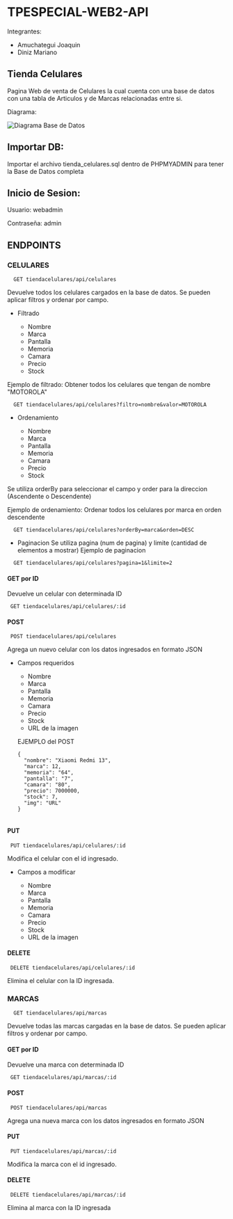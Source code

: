 # TPESPECIAL-WEB2-API

Integrantes: 
- Amuchategui Joaquin
- Diniz Mariano

## Tienda Celulares

Pagina Web de venta de Celulares la cual cuenta con una base de datos con una tabla de Articulos y de Marcas relacionadas entre si.

Diagrama:

![Diagrama Base de Datos](https://github.com/user-attachments/assets/59f0bf4d-06e2-4fea-a2dc-8bcca965ca5e)


## Importar DB:

Importar el archivo tienda_celulares.sql dentro de PHPMYADMIN para tener la Base de Datos completa

## Inicio de Sesion:

Usuario: webadmin

Contraseña: admin


## ENDPOINTS

### CELULARES

```http
  GET tiendacelulares/api/celulares
```
Devuelve todos los celulares cargados en la base de datos. Se pueden aplicar filtros y ordenar por campo.

- Filtrado

    - Nombre
    - Marca
    - Pantalla
    - Memoria
    - Camara
    - Precio
    - Stock

Ejemplo de filtrado: Obtener todos los celulares que tengan de nombre "MOTOROLA"

```http
  GET tiendacelulares/api/celulares?filtro=nombre&valor=MOTOROLA
```

- Ordenamiento

    - Nombre
    - Marca
    - Pantalla
    - Memoria
    - Camara
    - Precio
    - Stock

Se utiliza orderBy para seleccionar el campo y order para la direccion (Ascendente o Descendente)

Ejemplo de ordenamiento: Ordenar todos los celulares por marca en orden descendente

```http
  GET tiendacelulares/api/celulares?orderBy=marca&orden=DESC
```
- Paginacion
Se utiliza pagina (num de pagina) y limite (cantidad de elementos a mostrar)
Ejemplo de paginacion

```http
  GET tiendacelulares/api/celulares?pagina=1&limite=2
```

#### GET por ID
Devuelve un celular con determinada ID
 

```http
 GET tiendacelulares/api/celulares/:id
```


#### POST 
```http
 POST tiendacelulares/api/celulares
```

Agrega un nuevo celular con los datos ingresados en formato JSON
 
- Campos requeridos

  - Nombre
  - Marca
  - Pantalla
  - Memoria
  - Camara
  - Precio
  - Stock
  - URL de la imagen

  EJEMPLO del POST

  ```http
  {
    "nombre": "Xiaomi Redmi 13",
    "marca": 12,
    "memoria": "64",
    "pantalla": "7",
    "camara": "80",
    "precio": 7000000,
    "stock": 7,
    "img": "URL"
  }
    
  ```
#### PUT 

```http
 PUT tiendacelulares/api/celulares/:id
```

Modifica el celular con el id ingresado.

- Campos a modificar

  - Nombre
  - Marca
  - Pantalla
  - Memoria
  - Camara
  - Precio
  - Stock
  - URL de la imagen


#### DELETE

```http
 DELETE tiendacelulares/api/celulares/:id
```

Elimina el celular con la ID ingresada.



### MARCAS

```http
  GET tiendacelulares/api/marcas
```
Devuelve todas las marcas cargadas en la base de datos. Se pueden aplicar filtros y ordenar por campo.

#### GET por ID
Devuelve una marca con determinada ID
 
```http
 GET tiendacelulares/api/marcas/:id
```

#### POST 
```http
 POST tiendacelulares/api/marcas
```

Agrega una nueva marca con los datos ingresados en formato JSON
 

#### PUT 

```http
 PUT tiendacelulares/api/marcas/:id
```

Modifica la marca con el id ingresado.

#### DELETE

```http
 DELETE tiendacelulares/api/marcas/:id
```

Elimina al marca con la ID ingresada

